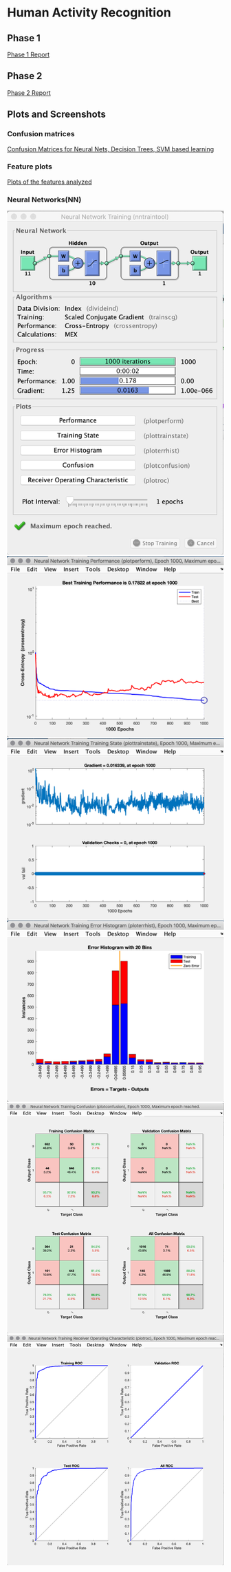 # Human Activity Recognition

## Phase 1

[Phase 1 Report](https://github.com/SandeepNadella/Human-Activity-Recognition/blob/master/src/Assignment%201%20Report.pdf)

## Phase 2

[Phase 2 Report](https://github.com/SandeepNadella/Human-Activity-Recognition/blob/master/src/Assignment%202%20Report.pdf)

## Plots and Screenshots

### Confusion matrices

[Confusion Matrices for Neural Nets, Decision Trees, SVM based learning](https://github.com/SandeepNadella/Human-Activity-Recognition/tree/master/src/Confusion%20Matrices)

### Feature plots

[Plots of the features analyzed](https://github.com/SandeepNadella/Human-Activity-Recognition/tree/master/src/figures)

### Neural Networks(NN)

![](https://github.com/SandeepNadella/Human-Activity-Recognition/blob/master/src/NN%20Figures/Screen%20Shot%202019-02-26%20at%208.30.41%20PM.png)
![](https://github.com/SandeepNadella/Human-Activity-Recognition/blob/master/src/NN%20Figures/Screen%20Shot%202019-02-26%20at%208.30.56%20PM.png)
![](https://github.com/SandeepNadella/Human-Activity-Recognition/blob/master/src/NN%20Figures/Screen%20Shot%202019-02-26%20at%208.31.11%20PM.png)
![](https://github.com/SandeepNadella/Human-Activity-Recognition/blob/master/src/NN%20Figures/Screen%20Shot%202019-02-26%20at%208.31.19%20PM.png)
![](https://github.com/SandeepNadella/Human-Activity-Recognition/blob/master/src/NN%20Figures/Screen%20Shot%202019-02-26%20at%208.31.31%20PM.png)
![](https://github.com/SandeepNadella/Human-Activity-Recognition/blob/master/src/NN%20Figures/Screen%20Shot%202019-02-26%20at%208.31.41%20PM.png)
